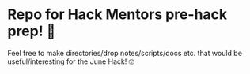 # Repo for Hack Mentors pre-hack prep! :raised_hands:

Feel free to make directories/drop notes/scripts/docs etc. that would be useful/interesting for the June Hack! :nerd_face:

